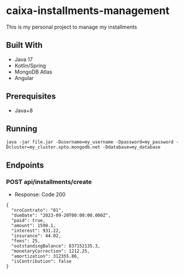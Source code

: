 # caixa-installments-management
This is my personal project to manage my installments

## Built With
- Java 17
- Kotlin/Spring
- MongoDB Atlas
- Angular

## Prerequisites
 - Java+8

## Running

```java -jar file.jar -Dusername=my_username -Dpassword=my_password -Dcluster=my_cluster.xpto.mongodb.net -Ddatabase=my_database```


## Endpoints
### POST api/installments/create
- Response: Code 200
```
{
  "nroContrato": "01",
  "dueDate": "2023-09-20T00:00:00.000Z",
  "paid": true,
  "amount": 1598.1,
  "interest": 931.22,
  "insurance": 44.02,
  "fees": 25,
  "outstandingBalance": 837152135.3,
  "monetaryCorrection": 1212.25,
  "amortization": 312355.86,
  "isContribution": false
}

```
